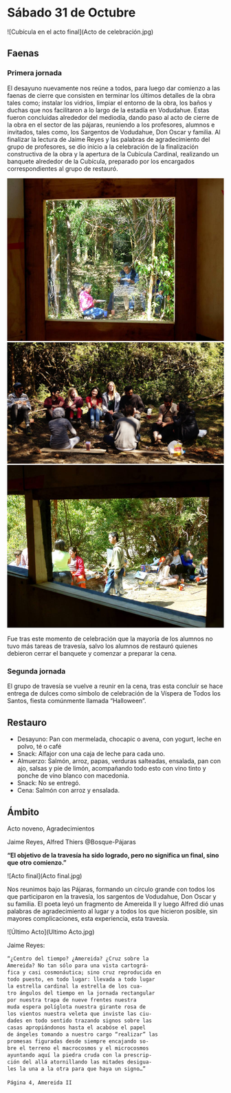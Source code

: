 # Sábado 31 de Octubre
![Cubícula en el acto final](Acto de celebración.jpg)

## Faenas

### Primera jornada

El desayuno nuevamente nos reúne a todos, para luego dar comienzo a las faenas de cierre que consisten en terminar los últimos detalles de la obra tales como; instalar los vidrios, limpiar el entorno de la obra, los baños y duchas que nos facilitaron a lo largo de la estadía en Vodudahue. Estas fueron concluidas alrededor del mediodía, dando paso al acto de cierre de la obra en el sector de las pájaras, reuniendo a los profesores, alumnos e invitados, tales como, los Sargentos de Vodudahue, Don Oscar y familia. Al finalizar la lectura de Jaime Reyes y las palabras de agradecimiento del grupo de profesores, se dio inicio a la celebración de la finalización constructiva de la obra y la apertura de la Cubícula Cardinal, realizando un banquete alrededor de la Cubícula, preparado por los encargados correspondientes al grupo de restauró.

![Almuerzo día 13](Celebración2.jpg)
![Acto de celebración](Celebración.jpg)
![Almuerzo celebración](Almuerzo.jpg)


Fue tras este momento de celebración que la mayoría de los alumnos no tuvo más tareas de travesía, salvo los alumnos de restauró quienes debieron cerrar el banquete y comenzar a preparar la cena.


### Segunda jornada

El grupo de travesía se vuelve a reunir en la cena, tras esta concluir se hace entrega de dulces como símbolo de celebración de la Víspera de Todos los Santos, fiesta comúnmente llamada “Halloween”.

## Restauro
- Desayuno: Pan con mermelada, chocapic o avena, con yogurt, leche en polvo, té o café
- Snack: Alfajor con una caja de leche para cada uno.
- Almuerzo:  Salmón, arroz, papas, verduras salteadas, ensalada, pan con ajo, salsas y pie de limón, acompañando todo esto con vino tinto y ponche de vino blanco con macedonia.
- Snack: No se entregó.
- Cena: Salmón con arroz y ensalada.

## Ámbito

Acto noveno, Agradecimientos

Jaime Reyes, Alfred Thiers @Bosque-Pájaras

**“El objetivo de la travesía ha sido logrado, pero no significa un final, sino que otro comienzo.”**

![Acto final](Acto final.jpg)

Nos reunimos bajo las Pájaras, formando un círculo grande con todos los que participaron en la travesía, los sargentos de Vodudahue, Don Oscar y su familia. El poeta leyó un fragmento de Amereida II y luego Alfred dió unas palabras de agradecimiento al lugar y a todos los que hicieron posible, sin mayores complicaciones, esta experiencia, esta travesía.

![Último Acto](Ultimo Acto.jpg)

Jaime Reyes: 

    “¿Centro del tiempo? ¿Amereida? ¿Cruz sobre la
    Amereida? No tan sólo para una vista cartográ-
    fica y casi cosmonáutica; sino cruz reproducida en
    todo puesto, en todo lugar: llevada a todo lugar
    la estrella cardinal la estrella de los cua-
    tro ángulos del tiempo en la jornada rectangular
    por nuestra trapa de nueve frentes nuestra
    muda espera políglota nuestra girante rosa de
    los vientos nuestra veleta que inviste las ciu-
    dades en todo sentido trazando signos sobre las
    casas apropiándonos hasta el acabóse el papel
    de ángeles tomando a nuestro cargo “realizar” las
    promesas figuradas desde siempre encajando so-
    bre el terreno el macrocosmos y el microcosmos
    ayuntando aquí la piedra cruda con la prescrip-
    ción del allá atornillando las mitades desigua-
    les la una a la otra para que haya un signo…”
    
    Página 4, Amereida II

